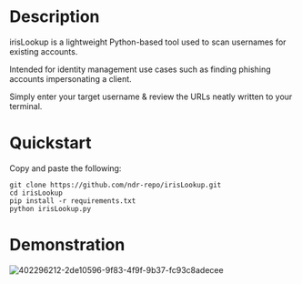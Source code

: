 # Description

irisLookup is a lightweight Python-based tool used to scan usernames for existing accounts. 

Intended for identity management use cases such as finding phishing accounts impersonating a client.

Simply enter your target username & review the URLs neatly written to your terminal.

# Quickstart

Copy and paste the following:

```
git clone https://github.com/ndr-repo/irisLookup.git
cd irisLookup
pip install -r requirements.txt
python irisLookup.py
```
# Demonstration

![402296212-2de10596-9f83-4f9f-9b37-fc93c8adecee](https://github.com/user-attachments/assets/4bec5e57-6417-44e0-a2d7-3061395e4bf2)
